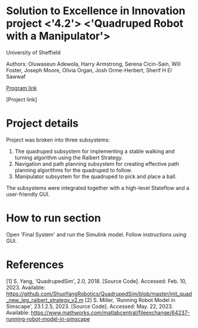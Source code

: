 # Solution to Excellence in Innovation project <'4.2'> <'Quadruped Robot with a Manipulator'>

University of Sheffield

Authors: Oluwaseun Adewola, Harry Armstrong, Serena Cicin-Sain, Will Foster, Joseph Moore, Olivia Organ, Josh Orme-Herbert, Sherif H El Sawwaf


[Program link](https://github.com/mathworks/MathWorks-Excellence-in-Innovation)

[Project link]<Add link to the project description>


# Project details
Project was broken into three subsystems: 
  1) The quadruped subsystem for implementing a stable walking and turning algorithm using the Raibert Strategy.
  2) Navigation and path planning subsystem for creating effective path planning algorithms for the quadruped to follow.
  3) Manipulator subsystem for the quadruped to pick and place a ball.
  
  The subsystems were integrated together with a high-level Stateflow and a user-friendly GUI.

# How to run section
Open 'Final System' and run the Simulink model. Follow instructions using GUI.

  
# References
[1] S. Yang, 'QuadrupedSim', 2.0, 2018. [Source Code]. Accessed: Feb. 10, 2023. Available: https://github.com/ShuoYangRobotics/QuadrupedSim/blob/master/init_quad_new_leg_raibert_strategy_v2.m
[2] S. Miller, 'Running Robot Model in Simscape', 23.1.2.5, 2023. [Source Code]. Accessed: May. 22, 2023. Available: https://www.mathworks.com/matlabcentral/fileexchange/64237-running-robot-model-in-simscape
